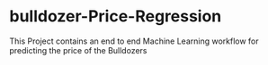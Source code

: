 # bulldozer-Price-Regression
This Project contains an end to end Machine Learning workflow for predicting the price of the Bulldozers
